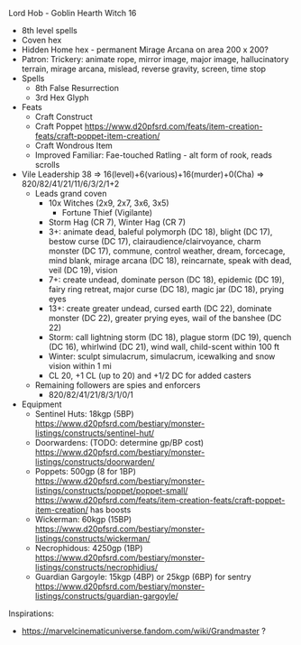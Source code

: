Lord Hob - Goblin Hearth Witch 16
- 8th level spells
- Coven hex
- Hidden Home hex - permanent Mirage Arcana on area 200 x 200?
- Patron: Trickery: animate rope, mirror image, major image, hallucinatory terrain, mirage arcana, mislead, reverse gravity, screen, time stop
- Spells
  - 8th
    False Resurrection
  - 3rd
    Hex Glyph
- Feats
  - Craft Construct
  - Craft Poppet
    https://www.d20pfsrd.com/feats/item-creation-feats/craft-poppet-item-creation/
  - Craft Wondrous Item
  - Improved Familiar: Fae-touched Ratling - alt form of rook, reads scrolls
- Vile Leadership 38 => 16(level)+6(various)+16(murder)+0(Cha) => 820/82/41/21/11/6/3/2/1+2
  - Leads grand coven
    - 10x Witches (2x9, 2x7, 3x6, 3x5)
      - Fortune Thief (Vigilante)
    - Storm Hag (CR 7), Winter Hag (CR 7)
    - 3+: animate dead, baleful polymorph (DC 18), blight (DC 17), bestow curse (DC 17), clairaudience/clairvoyance, charm monster (DC 17), commune, control weather, dream, forcecage, mind blank, mirage arcana (DC 18), reincarnate, speak with dead, veil (DC 19), vision
    - 7+: create undead, dominate person (DC 18), epidemic (DC 19), fairy ring retreat, major curse (DC 18), magic jar (DC 18), prying eyes
    - 13+: create greater undead, cursed earth (DC 22), dominate monster (DC 22), greater prying eyes, wail of the banshee (DC 22)
    - Storm: call lightning storm (DC 18), plague storm (DC 19), quench (DC 16), whirlwind (DC 21), wind wall, child-scent within 100 ft
    - Winter: sculpt simulacrum, simulacrum, icewalking and snow vision within 1 mi
    - CL 20, +1 CL (up to 20) and +1/2 DC for added casters
  - Remaining followers are spies and enforcers
    - 820/82/41/21/8/3/1/0/1
- Equipment
  - Sentinel Huts: 18kgp (5BP)
    https://www.d20pfsrd.com/bestiary/monster-listings/constructs/sentinel-hut/
  - Doorwardens: (TODO: determine gp/BP cost)
    https://www.d20pfsrd.com/bestiary/monster-listings/constructs/doorwarden/
  - Poppets: 500gp (8 for 1BP)
    https://www.d20pfsrd.com/bestiary/monster-listings/constructs/poppet/poppet-small/
    https://www.d20pfsrd.com/feats/item-creation-feats/craft-poppet-item-creation/ has boosts
  - Wickerman: 60kgp (15BP)
    https://www.d20pfsrd.com/bestiary/monster-listings/constructs/wickerman/
  - Necrophidous: 4250gp (1BP)
    https://www.d20pfsrd.com/bestiary/monster-listings/constructs/necrophidius/
  - Guardian Gargoyle: 15kgp (4BP) or 25kgp (6BP) for sentry
    https://www.d20pfsrd.com/bestiary/monster-listings/constructs/guardian-gargoyle/

Inspirations:
- https://marvelcinematicuniverse.fandom.com/wiki/Grandmaster ?
